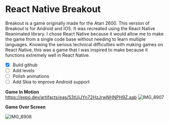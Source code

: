 # React Native Breakout
Breakout is a game originally made for the Atari 2600. This version of Breakout is for Android and IOS. It was recreated using the React Native Reanimated library. I chose React Native because it would allow me to make the game from a single code base without needing to learn multiple languages. Knowing the serious technical difficulties with making games on React Native, this was a game that I was inspired to make because it functions extremely well in React Native.
- [x] Build github
- [ ] Add levels
- [ ] Polish animations
- [ ] Add Skia to improve Android support 

**Game In Motion**
https://expo.dev/artifacts/eas/53tUjJYn72HzJrwNHNPH9Z.aab
![IMG_8907](https://github.com/empathey/reactbreakouthell/assets/133193728/806955de-8762-4513-8410-6a01d0823a96)

**Game Over Screen**

![IMG_8908](https://github.com/empathey/reactbreakouthell/assets/133193728/f4f69aee-2dad-42df-a10c-8fe0e7edaefe)

